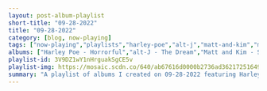 ```yaml
---
layout: post-album-playlist
short-title: "09-28-2022"
title: "09-28-2022"
category: [blog, now-playing]
tags: ["now-playing","playlists","harley-poe","alt-j","matt-and-kim","matt-and-kim,-k.flay","matt-and-kim","matt-and-kim","matt-and-kim","matt-and-kim","the-wombats","idles","various-artists","various-artists"]
albums: ["Harley Poe - Horrorful","alt-J - The Dream","Matt and Kim - Steal A Yellow Cab","Matt and Kim, K.Flay - Everyone Sucks But You (feat. K.Flay)","Matt and Kim - RARARA","Matt and Kim - be kind rewind","Matt and Kim - You Don't Own Me","Matt and Kim - Money / GO GO","The Wombats - Fix Yourself, Not the World","IDLES - CRAWLER","Various Artists - Charlotte's Web (Original Motion Picture Soundtrack)","Various Artists - Cool It Down"]
playlist-id: 3V9DZ1wY1nHrguakSgCE5v
playlist-img: https://mosaic.scdn.co/640/ab67616d0000b2736ad3621725164963a11e2f47ab67616d0000b273a882f0e7ae6d7e07d8c8a136ab67616d0000b273c44ea63878762e1f3791a551ab67616d0000b273fb6816dc08c78e8cc299372e
summary: "A playlist of albums I created on 09-28-2022 featuring Harley Poe, alt-J, Matt and Kim, Matt and Kim, K.Flay, Matt and Kim, Matt and Kim, Matt and Kim, Matt and Kim, The Wombats, IDLES, Various Artists, and Various Artists"
---
```

